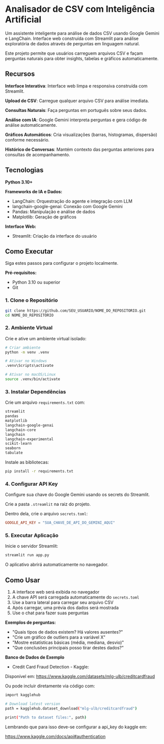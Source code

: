 # Analisador de CSV com Inteligência Artificial

Um assistente inteligente para análise de dados CSV usando Google Gemini e LangChain. Interface web construída com Streamlit para análise exploratória de dados através de perguntas em linguagem natural.

Este projeto permite que usuários carreguem arquivos CSV e façam perguntas naturais para obter insights, tabelas e gráficos automaticamente.

## Recursos

**Interface Interativa**: Interface web limpa e responsiva construída com Streamlit.

**Upload de CSV**: Carregue qualquer arquivo CSV para análise imediata.

**Consultas Naturais**: Faça perguntas em português sobre seus dados.

**Análise com IA**: Google Gemini interpreta perguntas e gera código de análise automaticamente.

**Gráficos Automáticos**: Cria visualizações (barras, histogramas, dispersão) conforme necessário.

**Histórico de Conversas**: Mantém contexto das perguntas anteriores para consultas de acompanhamento.

## Tecnologias

**Python 3.10+**

**Frameworks de IA e Dados:**
- LangChain: Orquestração do agente e integração com LLM
- langchain-google-genai: Conexão com Google Gemini
- Pandas: Manipulação e análise de dados
- Matplotlib: Geração de gráficos

**Interface Web:**
- Streamlit: Criação da interface do usuário

## Como Executar

Siga estes passos para configurar o projeto localmente.

**Pré-requisitos:**
- Python 3.10 ou superior
- Git

### 1. Clone o Repositório
```bash
git clone https://github.com/SEU_USUARIO/NOME_DO_REPOSITORIO.git
cd NOME_DO_REPOSITORIO
```

### 2. Ambiente Virtual
Crie e ative um ambiente virtual isolado:

```bash
# Criar ambiente
python -m venv .venv

# Ativar no Windows
.venv\Scripts\activate

# Ativar no macOS/Linux
source .venv/bin/activate
```

### 3. Instalar Dependências
Crie um arquivo `requirements.txt` com:

```txt
streamlit
pandas
matplotlib
langchain-google-genai
langchain-core
langchain
langchain-experimental
scikit-learn
seaborn
tabulate
```

Instale as bibliotecas:
```bash
pip install -r requirements.txt
```

### 4. Configurar API Key
Configure sua chave do Google Gemini usando os secrets do Streamlit.

Crie a pasta `.streamlit` na raiz do projeto.

Dentro dela, crie o arquivo `secrets.toml`:

```toml
GOOGLE_API_KEY = "SUA_CHAVE_DE_API_DO_GEMINI_AQUI"
```

### 5. Executar Aplicação
Inicie o servidor Streamlit:

```bash
streamlit run app.py
```

O aplicativo abrirá automaticamente no navegador.

## Como Usar

1. A interface web será exibida no navegador
2. A chave API será carregada automaticamente do `secrets.toml`
3. Use a barra lateral para carregar seu arquivo CSV
4. Após carregar, uma prévia dos dados será mostrada
5. Use o chat para fazer suas perguntas

**Exemplos de perguntas:**
- "Quais tipos de dados existem? Há valores ausentes?"
- "Crie um gráfico de outliers para a variável X"
- "Mostre estatísticas básicas (média, mediana, desvio)"
- "Que conclusões principais posso tirar destes dados?"

**Banco de Dados de Exemplo**

- Credit Card Fraud Detection - Kaggle:

Disponível em: https://www.kaggle.com/datasets/mlg-ulb/creditcardfraud

Ou pode incluir diretamente via código com:

```bash
import kagglehub

# Download latest version
path = kagglehub.dataset_download("mlg-ulb/creditcardfraud")

print("Path to dataset files:", path)
```

Lembrando que para isso deve-se configurar a api_key do kaggle em:

https://www.kaggle.com/docs/api#authentication